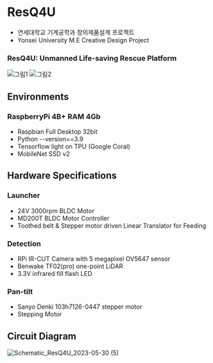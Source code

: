 # ResQ4U
- 연세대학교 기계공학과 창의제품설계 프로젝트
- Yonsei University M.E Creative Design Project
### ResQ4U: Unmanned Life-saving Rescue Platform
![그림1](https://user-images.githubusercontent.com/94898107/230811493-e028118d-2728-4652-8ec0-f626edd087b4.png)
![그림2](https://user-images.githubusercontent.com/94898107/231674620-2ef196f8-fb4f-4b5c-8249-f2efc937a341.png)

## Environments
### RaspberryPi 4B+ RAM 4Gb
- Raspbian Full Desktop 32bit
- Python --version==3.9
- Tensorflow light on TPU (Google Coral)
- MobileNet SSD v2

## Hardware Specifications
### Launcher
- 24V 3000rpm BLDC Motor
- MD200T BLDC Motor Controller
- Toothed belt & Stepper motor driven Linear Translator for Feeding
### Detection
- RPi IR-CUT Camera with 5 megapixel OV5647 sensor
- Benwake TF02(pro) one-point LiDAR
- 3.3V infrared fill flash LED
### Pan-tilt
- Sanyo Denki 103h7126-0447 stepper motor 
- Stepping Motor

## Circuit Diagram
![Schematic_ResQ4U_2023-05-30 (5)](https://github.com/dn0908/RESQ4U/assets/94898107/24431a74-91d6-4f9d-b41b-ca80d7d470a3)
